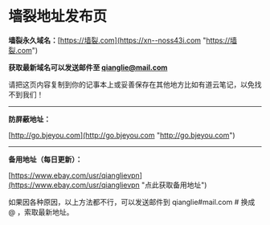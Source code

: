 # 墙裂地址发布页
**墙裂永久域名：**[https://墙裂.com](https://xn--noss43i.com "https://墙裂.com")

**获取最新域名可以发送邮件至 qianglie@mail.com**

请把这页内容复制到你的记事本上或妥善保存在其他地方比如有道云笔记，以免找不到我们！

------------

**防屏蔽地址：**

[http://go.bjeyou.com](http://go.bjeyou.com "http://go.bjeyou.com")

------------

**备用地址（每日更新）：**

[https://www.ebay.com/usr/qianglievpn](https://www.ebay.com/usr/qianglievpn "点此获取备用地址")

如果因各种原因，以上方法都不行，可以发送邮件到 qianglie#mail.com  # 换成 @ ，索取最新地址。
